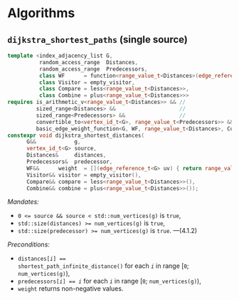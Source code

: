 # Algorithms

## `dijkstra_shortest_paths` (single source)

```c++
template <index_adjacency_list G,
          random_access_range  Distances,
          random_access_range  Predecessors,
          class WF      = function<range_value_t<Distances>(edge_reference_t<G>)>,
          class Visitor = empty_visitor,
          class Compare = less<range_value_t<Distances>>,
          class Combine = plus<range_value_t<Distances>>>
requires is_arithmetic_v<range_value_t<Distances>> && //
         sized_range<Distances> &&                    //
         sized_range<Predecessors> &&                 //
         convertible_to<vertex_id_t<G>, range_value_t<Predecessors>> &&
         basic_edge_weight_function<G, WF, range_value_t<Distances>, Compare, Combine>
constexpr void dijkstra_shortest_distances(
      G&&            g,
      vertex_id_t<G> source,
      Distances&     distances,
      Predecessors&  predecessor,
      WF&&      weight  = [](edge_reference_t<G> uv) { return range_value_t<Distances>(1); }, // default weight(uv) -> 1
      Visitor&& visitor = empty_visitor(),
      Compare&& compare = less<range_value_t<Distances>>(),
      Combine&& combine = plus<range_value_t<Distances>>());
```

*Mandates:* 
  * `0 <= source && source < std::num_vertices(g)` is `true`,
  * `std::size(distances) >= num_vertices(g)` is `true`,
  * `std::size(predecessor) >= num_vertices(g)` is `true`.
—(4.1.2) 

*Preconditions:* 
  * <code>distances[<i>i</i>] == shortest_path_infinite_distance()</code> for each <code><i>i</i></code> in range [`0`; `num_vertices(g)`),
  * <code>predecessors[<i>i</i>] == <i>i</i></code> for each <code><i>i</i></code> in range [`0`; `num_vertices(g)`),
  * `weight` returns non-negative values.
